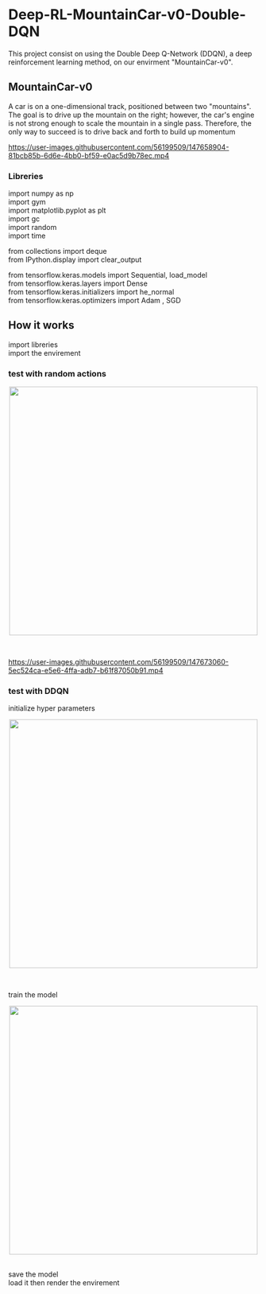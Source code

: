 # Deep-RL-MountainCar-v0-Double-DQN


This project consist on using the Double Deep Q-Network (DDQN), a deep reinforcement learning method, on our envirment "MountainCar-v0".

## MountainCar-v0
A car is on a one-dimensional track, positioned between two "mountains". The goal is to drive up the mountain on the right; however, the car's engine is not strong enough to scale the mountain in a single pass. Therefore, the only way to succeed is to drive back and forth to build up momentum


https://user-images.githubusercontent.com/56199509/147658904-81bcb85b-6d6e-4bb0-bf59-e0ac5d9b78ec.mp4

### Libreries

import numpy as np <br />
import gym <br />
import matplotlib.pyplot as plt<br />
import gc<br />
import random<br />
import time<br />

from collections import deque<br />
from IPython.display import clear_output<br />

from tensorflow.keras.models import Sequential, load_model<br />
from tensorflow.keras.layers import Dense<br />
from tensorflow.keras.initializers import he_normal<br />
from tensorflow.keras.optimizers import Adam , SGD<br />

## How it works
import libreries<br />
import the envirement<br />
### test with random actions

<p align="center">
  <img width="500" src="https://user-images.githubusercontent.com/56199509/147672490-8adbad68-0caf-46a5-9e1e-255c8500242b.png" />
</p>


<br />


https://user-images.githubusercontent.com/56199509/147673060-5ec524ca-e5e6-4ffa-adb7-b61f87050b91.mp4



### test with DDQN
initialize hyper parameters<br />

<p align="center">
  <img width="500" src="https://user-images.githubusercontent.com/56199509/147672586-16c2496d-b522-4955-a4fc-c5db1eb2399d.png" />
</p>
<br />

train the model<br />

<p align="center">
  <img width="500" src="https://user-images.githubusercontent.com/56199509/147673600-9fbe0d92-55f1-4a48-b915-6456cb2cc02b.png" />
</p>
<br />
save the model <br />
load it then render the envirement<br />
